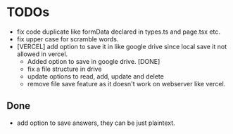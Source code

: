 # TODOs
- fix code duplicate like formData declared in types.ts and page.tsx etc.
- fix upper case for scramble words.
- [VERCEL] add option to save it in like google drive since local save it not allowed in vercel.
    - Added option to save in google drive. [DONE]
    - fix a file structure in drive 
    - update options to read, add, update and delete
    - remove file save feature as it doesn't work on webserver like vercel.

## Done
- add option to save answers, they can be just plaintext.